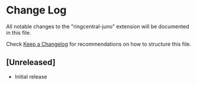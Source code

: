# Change Log

All notable changes to the "ringcentral-juno" extension will be documented in this file.

Check [Keep a Changelog](http://keepachangelog.com/) for recommendations on how to structure this file.

## [Unreleased]

- Initial release